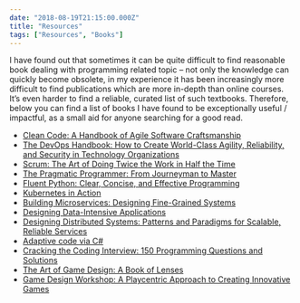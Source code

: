 ```yaml
---
date: "2018-08-19T21:15:00.000Z"
title: "Resources"
tags: ["Resources", "Books"]
---
```


I have found out that sometimes it can be quite difficult to find reasonable book dealing with programming related topic – not only the knowledge can quickly become obsolete, in my experience it has been increasingly more difficult to find publications which are more in-depth than online courses. It’s even harder to find a reliable, curated list of such textbooks.
Therefore, below you can find a list of books I have found to be exceptionally useful / impactful, as a small aid for anyone searching for a good read.

* [Clean Code: A Handbook of Agile Software Craftsmanship](https://www.goodreads.com/book/show/3735293-clean-code)
* [The DevOps Handbook: How to Create World-Class Agility, Reliability, and Security in Technology Organizations](https://www.goodreads.com/book/show/26083308-the-devops-handbook?from_search=true)
* [Scrum: The Art of Doing Twice the Work in Half the Time](https://www.goodreads.com/book/show/19288230-scrum)
* [The Pragmatic Programmer: From Journeyman to Master](https://www.goodreads.com/book/show/8214124-the-pragmatic-programmer)
* [Fluent Python: Clear, Concise, and Effective Programming](https://www.goodreads.com/book/show/22800567-fluent-python)
* [Kubernetes in Action](https://www.goodreads.com/book/show/34013922-kubernetes-in-action)
* [Building Microservices: Designing Fine-Grained Systems](https://www.goodreads.com/book/show/22512931-building-microservices)
* [Designing Data-Intensive Applications](https://www.goodreads.com/book/show/23463279-designing-data-intensive-applications)
* [Designing Distributed Systems: Patterns and Paradigms for Scalable, Reliable Services](https://www.goodreads.com/book/show/34691716-designing-distributed-systems)
* [Adaptive code via C#](https://www.goodreads.com/book/show/18323583-adaptive-code-via-c)
* [Cracking the Coding Interview: 150 Programming Questions and Solutions](https://www.goodreads.com/book/show/12544648-cracking-the-coding-interview?from_search=true)
* [The Art of Game Design: A Book of Lenses](https://www.goodreads.com/book/show/3396933-the-art-of-game-design)
* [Game Design Workshop: A Playcentric Approach to Creating Innovative Games](https://www.goodreads.com/book/show/2966354-game-design-workshop)
